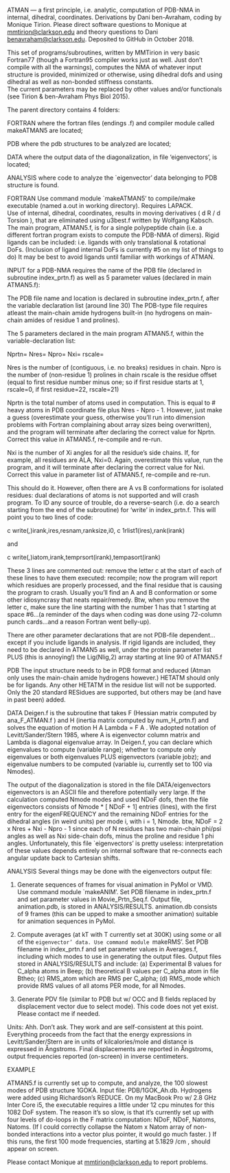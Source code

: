 
ATMAN — a first principle, i.e. analytic, computation of PDB-NMA in internal, dihedral, coordinates. 
Derivations by Dani ben-Avraham, coding by Monique Tirion.
Please direct software questions to Monique at mmtirion@clarkson.edu and theory questions to Dani benavraham@clarkson.edu.
Deposited to GitHub in October 2018.


This set of programs/subroutines, written by MMTirion in very basic Fortran77 (though a Fortran95 compiler works just as well. Just don’t compile with all the warnings), computes the NMA of whatever input structure is provided, minimized or otherwise, using dihedral dofs and using dihedral as well as non-bonded stiffness constants.  
The current parameters may be replaced by other values and/or functionals (see Tirion & ben-Avraham Phys Biol 2015).

The parent directory contains 4 folders: 

FORTRAN where the fortran files (endings .f) and compiler module called makeATMAN5 are located; 

PDB where the pdb structures to be analyzed are located;

DATA where the output data of the diagonalization, in file ‘eigenvectors’, is located;  

ANALYSIS where code to analyze the `eigenvector’ data belonging to PDB structure is found. 



FORTRAN
Use command module `makeATMAN5’ to compile/make executable (named a.out in working directory). Requires LAPACK.  
Use of internal, dihedral, coordinates, results in moving derivatives ( d R / d Torsion ), that are eliminated using u3best.f written by Wolfgang Kabsch.
The main program, ATMAN5.f, is for a single polypeptide chain (i.e. a different fortran program exists to compute the PDB-NMA of dimers).
Rigid ligands can be included: i.e. ligands with only translational & rotational DoFs. (Inclusion of ligand internal DoFs is currently #5 on my list of things to do) It may be best to avoid ligands until familiar with workings of ATMAN.

INPUT for a PDB-NMA requires the name of the PDB file (declared in subroutine index_prtn.f) as well as 5 parameter values (declared in main ATMAN5.f):

The PDB file name and location is declared in subroutine index_prtn.f, after the variable declaration list (around line 30)
The PDB-type file requires atleast the main-chain amide hydrogens built-in (no hydrogens on main-chain amides of residue 1 and prolines). 

The 5 parameters declared in the main program ATMAN5.f, within the variable-declaration list:

Nprtn=
Nres=
Npro=
Nxi=
rscale=


Nres is the number of (contiguous, i.e. no breaks) residues in chain.
Npro is the number of (non-residue 1) prolines in chain
rscale is the residue offset (equal to first residue number minus one; so if first residue starts at 1, rscale=0, if first residue=22, rscale=21)

Nprtn is the total number of atoms used in computation. This is equal to # heavy atoms in PDB coordinate file plus Nres - Npro - 1. However, just make a guess (overestimate your guess, otherwise you’ll run into dimension problems with Fortran complaining about array sizes being overwritten), and the program will terminate after declaring the correct value for Nprtn. Correct this value in ATMAN5.f, re-compile and re-run.

Nxi is the number of Xi angles for all the residue’s side chains.  If, for example, all residues are ALA, Nxi=0.  Again, overestimate this value, run the program, and it will terminate after declaring the correct value for Nxi.  Correct this value in parameter list of ATMAN5.f, re-compile and re-run.

This should do it. However, often there are A vs B conformations for isolated residues: dual declarations of atoms is not supported and will crash program. To ID any source of trouble, do a reverse-search (i.e. do a search starting from the end of the subroutine) for ‘write’ in index_prtn.f.  This will point you to two lines of code:

c       write(*,*)irank,ires,resnam,ranksize,i0,
c     1rlist1(ires),rank(irank)

and

c       write(*,*)iatom,irank,temprsort(irank),tempasort(irank)

These 3 lines are commented out: remove the letter c at the start of each of these lines to have them executed: recompile; now the program will report which residues are properly processed, and the final residue that is causing the program to crash.  Usually you’ll find an A and B conformation or some other idiosyncrasy that neats repair/remedy.
Btw, when you remove the letter c, make sure the line starting with the number 1 has that 1 starting at space #6…(a reminder of the days when coding was done using 72-column punch cards…and a reason Fortran went belly-up).

There are other parameter declarations that are not PDB-file dependent…except if you include ligands in analysis.
If rigid ligands are included, they need to be declared in ATMAN5 as well, under the protein parameter list PLUS (this is annoying!) the Lig(Nlig,2) array starting at line 90 of ATMAN5.f



PDB
The input structure needs to be in PDB format and reduced (Atman only uses the main-chain amide hydrogens however.) HETATM should only be for ligands. Any other HETATM in the residue list will not be supported.  Only the 20 standard RESidues are supported, but others may be (and have in past been) added. 



DATA
Deigen.f is the subroutine that takes F (Hessian matrix computed by ana_F_ATMAN.f ) and H (inertia matrix computed by num_H_prtn.f) and  solves the equation of motion  H A Lambda  =  F A .   We adopted notation of Levitt/Sander/Stern 1985, where A is eigenvector column matrix and Lambda is diagonal eigenvalue array. 
In Deigen.f, you can declare which eigenvalues to compute (variable range); whether to compute only eigenvalues or both eigenvalues PLUS eigenvectors (variable jobz); and eigenvalue numbers to be computed (variable iu, currently set to 100 via Nmodes).

The output of the diagonalization is stored in the file DATA/eigenvectors eigenvectors is an ASCII file and therefore potentially very large. If the calculation computed Nmode modes and used NDoF dofs, then the file eigenvectors consists of Nmode * [ NDoF + 1] entries (lines), with the first entry for the eigenFREQUENCY and the remaining NDoF entries for the dihedral angles (in weird units) per mode i, with i = 1, Nmode.
btw, NDoF = 2 x Nres + Nxi - Npro - 1 since each of N residues has two main-chain phi/psi angles as well as Nxi side-chain dofs, minus the proline and residue 1 phi angles.
Unfortunately, this file `eigenvectors’ is pretty useless: interpretation of these values depends entirely on internal software that re-connects each angular update back to Cartesian shifts. 


ANALYSIS
Several things may be done with the eigenvectors output file:

1) Generate sequences of frames for visual animation in PyMol or VMD. Use command module `makeANIM’. Set PDB filename in index_prtn.f and set parameter values in Movie_Prtn_Seq.f. Output file, animation.pdb, is stored in ANALYSIS/RESULTS. animation.db consists of 9 frames (this can be upped to make a smoother animation) suitable for animation sequences in PyMol.  

2) Compute averages (at kT with T currently set at 300K) using some or all of the `eigenvector’ data. Use command module `makeRMS’. Set PDB filename in index_prtn.f and set parameter values in Averages.f, including which modes to use in generating the output files. 
Output files stored in ANALYSIS/RESULTS and include: (a) Experimental B values for C_alpha atoms in Beep; (b) theoretical B values per C_alpha atom in file Btheo; (c) RMS_atom which are RMS per C_alpha; (d) RMS_mode which provide RMS values of all atoms PER mode, for all Nmodes.

3) Generate PDV file (similar to PDB but w/ OCC and B fields replaced by displacement vector due to select mode). This code does not yet exist. Please contact me if needed.

Units: Ahh. Don’t ask. They work and are self-consistent at this point. Everything proceeds from the fact that the energy expressions in Levitt/Sander/Stern are in units of kilcalories/mole and distance is expressed in Ångstroms. Final displacements are reported in Ångstroms, output frequencies reported (on-screen) in inverse centimeters.


EXAMPLE

ATMAN5.f is currently set up to compute, and analyze, the 100 slowest modes of PDB structure 1GOKA. Input file: PDB/1GOK_Ah.db. 
Hydrogens were added using Richardson’s REDUCE.
On my MacBook Pro w/ 2.8 GHz Inter Core i5, the executable requires a little under 12 cpu minutes for this 1082 DoF system. The reason it’s so slow, is that it’s currently set up with four levels of do-loops in the F matrix computation: NDoF, NDoF, Natoms, Natoms. (If I could correctly collapse the Natom x Natom array of non-bonded interactions into a vector plus pointer, it would go much faster. )  If this runs, the first 100 mode frequencies, starting at 5.1829 /cm , should appear on screen.

Please contact Monique at mmtirion@clarkson.edu to report problems. 
